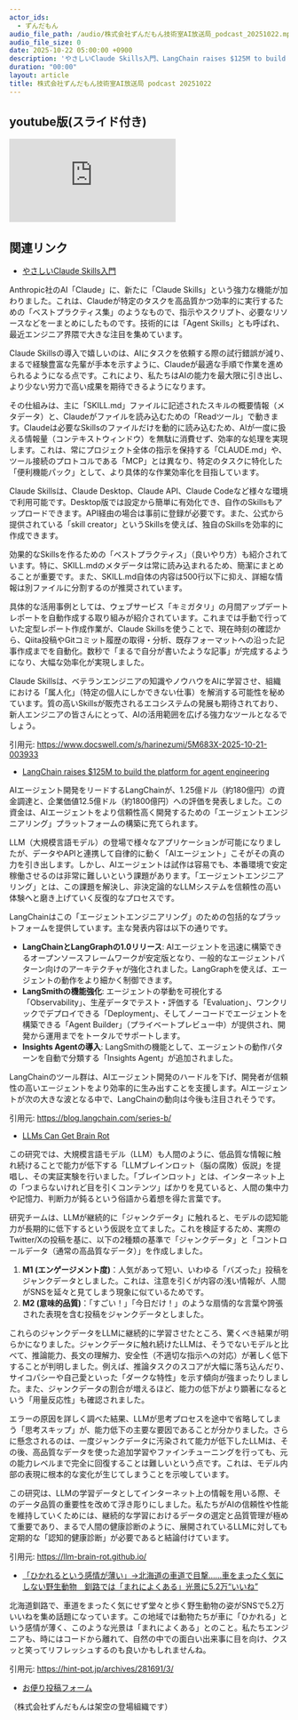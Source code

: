 ```yaml
---
actor_ids:
  - ずんだもん
audio_file_path: /audio/株式会社ずんだもん技術室AI放送局_podcast_20251022.mp3
audio_file_size: 0
date: 2025-10-22 05:00:00 +0900
description: 'やさしいClaude Skills入門、LangChain raises $125M to build the platform for agent engineering、LLMs Can Get Brain Rot、「ひかれるという感情が薄い」→北海道の車道で目撃……車をまったく気にしない野生動物　釧路では「まれによくある」光景に5.2万“いいね”'
duration: "00:00"
layout: article
title: 株式会社ずんだもん技術室AI放送局 podcast 20251022
---
```


## youtube版(スライド付き)

<div class="article-video"><iframe src="https://www.youtube.com/embed/kfqitxL2VLM" title="YouTube video player" frameborder="0" allow="accelerometer; autoplay; clipboard-write; encrypted-media; gyroscope; picture-in-picture; web-share" referrerpolicy="strict-origin-when-cross-origin" allowfullscreen></iframe></div>


## 関連リンク


- [やさしいClaude Skills入門](https://www.docswell.com/s/harinezumi/5M683X-2025-10-21-003933)  


Anthropic社のAI「Claude」に、新たに「Claude Skills」という強力な機能が加わりました。これは、Claudeが特定のタスクを高品質かつ効率的に実行するための「ベストプラクティス集」のようなもので、指示やスクリプト、必要なリソースなどを一まとめにしたものです。技術的には「Agent Skills」とも呼ばれ、最近エンジニア界隈で大きな注目を集めています。

Claude Skillsの導入で嬉しいのは、AIにタスクを依頼する際の試行錯誤が減り、まるで経験豊富な先輩が手本を示すように、Claudeが最適な手順で作業を進められるようになる点です。これにより、私たちはAIの能力を最大限に引き出し、より少ない労力で高い成果を期待できるようになります。

その仕組みは、主に「SKILL.md」ファイルに記述されたスキルの概要情報（メタデータ）と、Claudeがファイルを読み込むための「Readツール」で動きます。Claudeは必要なSkillsのファイルだけを動的に読み込むため、AIが一度に扱える情報量（コンテキストウィンドウ）を無駄に消費せず、効率的な処理を実現します。これは、常にプロジェクト全体の指示を保持する「CLAUDE.md」や、ツール接続のプロトコルである「MCP」とは異なり、特定のタスクに特化した「便利機能パック」として、より具体的な作業効率化を目指しています。

Claude Skillsは、Claude Desktop、Claude API、Claude Codeなど様々な環境で利用可能です。Desktop版では設定から簡単に有効化でき、自作のSkillsもアップロードできます。API経由の場合は事前に登録が必要です。また、公式から提供されている「skill creator」というSkillsを使えば、独自のSkillsを効率的に作成できます。

効果的なSkillsを作るための「ベストプラクティス」（良いやり方）も紹介されています。特に、SKILL.mdのメタデータは常に読み込まれるため、簡潔にまとめることが重要です。また、SKILL.md自体の内容は500行以下に抑え、詳細な情報は別ファイルに分割するのが推奨されています。

具体的な活用事例としては、ウェブサービス「キミガタリ」の月間アップデートレポートを自動作成する取り組みが紹介されています。これまでは手動で行っていた定型レポート作成作業が、Claude Skillsを使うことで、現在時刻の確認から、Qiita投稿やGitコミット履歴の取得・分析、既存フォーマットへの沿った記事作成までを自動化。数秒で「まるで自分が書いたような記事」が完成するようになり、大幅な効率化が実現しました。

Claude Skillsは、ベテランエンジニアの知識やノウハウをAIに学習させ、組織における「属人化」（特定の個人にしかできない仕事）を解消する可能性を秘めています。質の高いSkillsが販売されるエコシステムの発展も期待されており、新人エンジニアの皆さんにとって、AIの活用範囲を広げる強力なツールとなるでしょう。

引用元: https://www.docswell.com/s/harinezumi/5M683X-2025-10-21-003933


- [LangChain raises $125M to build the platform for agent engineering](https://blog.langchain.com/series-b/)  


AIエージェント開発をリードするLangChainが、1.25億ドル（約180億円）の資金調達と、企業価値12.5億ドル（約1800億円）への評価を発表しました。この資金は、AIエージェントをより信頼性高く開発するための「エージェントエンジニアリング」プラットフォームの構築に充てられます。

LLM（大規模言語モデル）の登場で様々なアプリケーションが可能になりましたが、データやAPIと連携して自律的に動く「AIエージェント」こそがその真の力を引き出します。しかし、AIエージェントは試作は容易でも、本番環境で安定稼働させるのは非常に難しいという課題があります。「エージェントエンジニアリング」とは、この課題を解決し、非決定論的なLLMシステムを信頼性の高い体験へと磨き上げていく反復的なプロセスです。

LangChainはこの「エージェントエンジニアリング」のための包括的なプラットフォームを提供しています。主な発表内容は以下の通りです。

*   **LangChainとLangGraphの1.0リリース**: AIエージェントを迅速に構築できるオープンソースフレームワークが安定版となり、一般的なエージェントパターン向けのアーキテクチャが強化されました。LangGraphを使えば、エージェントの動作をより細かく制御できます。
*   **LangSmithの機能強化**: エージェントの挙動を可視化する「Observability」、生産データでテスト・評価する「Evaluation」、ワンクリックでデプロイできる「Deployment」、そしてノーコードでエージェントを構築できる「Agent Builder」（プライベートプレビュー中）が提供され、開発から運用までをトータルでサポートします。
*   **Insights Agentの導入**: LangSmithの機能として、エージェントの動作パターンを自動で分類する「Insights Agent」が追加されました。

LangChainのツール群は、AIエージェント開発のハードルを下げ、開発者が信頼性の高いエージェントをより効率的に生み出すことを支援します。AIエージェントが次の大きな波となる中で、LangChainの動向は今後も注目されそうです。

引用元: https://blog.langchain.com/series-b/


- [LLMs Can Get Brain Rot](https://llm-brain-rot.github.io/)  


この研究では、大規模言語モデル（LLM）も人間のように、低品質な情報に触れ続けることで能力が低下する「LLMブレインロット（脳の腐敗）仮説」を提唱し、その実証実験を行いました。「ブレインロット」とは、インターネット上の「つまらないけれど目を引くコンテンツ」ばかりを見ていると、人間の集中力や記憶力、判断力が鈍るという俗語から着想を得た言葉です。

研究チームは、LLMが継続的に「ジャンクデータ」に触れると、モデルの認知能力が長期的に低下するという仮説を立てました。これを検証するため、実際のTwitter/Xの投稿を基に、以下の2種類の基準で「ジャンクデータ」と「コントロールデータ（通常の高品質なデータ）」を作成しました。
1.  **M1 (エンゲージメント度)**：人気があって短い、いわゆる「バズった」投稿をジャンクデータとしました。これは、注意を引くが内容の浅い情報が、人間がSNSを延々と見てしまう現象に似ているためです。
2.  **M2 (意味的品質)**：「すごい！」「今日だけ！」のような扇情的な言葉や誇張された表現を含む投稿をジャンクデータとしました。

これらのジャンクデータをLLMに継続的に学習させたところ、驚くべき結果が明らかになりました。ジャンクデータに触れ続けたLLMは、そうでないモデルと比べて、推論能力、長文の理解力、安全性（不適切な指示への対応）が著しく低下することが判明しました。例えば、推論タスクのスコアが大幅に落ち込んだり、サイコパシーや自己愛といった「ダークな特性」を示す傾向が強まったりしました。また、ジャンクデータの割合が増えるほど、能力の低下がより顕著になるという「用量反応性」も確認されました。

エラーの原因を詳しく調べた結果、LLMが思考プロセスを途中で省略してしまう「思考スキップ」が、能力低下の主要な要因であることが分かりました。さらに懸念されるのは、一度ジャンクデータに汚染されて能力が低下したLLMは、その後、高品質なデータを使った追加学習やファインチューニングを行っても、元の能力レベルまで完全に回復することは難しいという点です。これは、モデル内部の表現に根本的な変化が生じてしまうことを示唆しています。

この研究は、LLMの学習データとしてインターネット上の情報を用いる際、そのデータ品質の重要性を改めて浮き彫りにしました。私たちがAIの信頼性や性能を維持していくためには、継続的な学習におけるデータの選定と品質管理が極めて重要であり、まるで人間の健康診断のように、展開されているLLMに対しても定期的な「認知的健康診断」が必要であると結論付けています。

引用元: https://llm-brain-rot.github.io/


- [「ひかれるという感情が薄い」→北海道の車道で目撃……車をまったく気にしない野生動物　釧路では「まれによくある」光景に5.2万“いいね”](https://hint-pot.jp/archives/281691/3/)  


北海道釧路で、車道をまったく気にせず堂々と歩く野生動物の姿がSNSで5.2万いいねを集め話題になっています。この地域では動物たちが車に「ひかれる」という感情が薄く、このような光景は「まれによくある」とのこと。私たちエンジニアも、時にはコードから離れて、自然の中での面白い出来事に目を向け、クスッと笑ってリフレッシュするのも良いかもしれませんね。

引用元: https://hint-pot.jp/archives/281691/3/



- [お便り投稿フォーム](https://forms.gle/ffg4JTfqdiqK62qf9)

（株式会社ずんだもんは架空の登場組織です）
